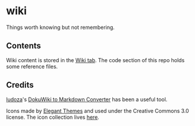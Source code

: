 # wiki
Things worth knowing but not remembering.

## Contents
Wiki content is stored in the [Wiki tab](https://github.com/kkredit/wiki/wiki). The code section of
this repo holds some reference files.

## Credits
[ludoza](https://github.com/ludoza)'s [DokuWiki to Markdown
Converter](https://github.com/ludoza/DokuWiki-to-Markdown-Converter) has been a useful tool.

Icons made by [Elegant Themes](https://www.flaticon.com/authors/elegant-themes) and used under the
Creative Commons 3.0 license. The icon collection lives
[here](https://www.flaticon.com/packs/elegant-font).
